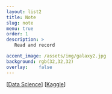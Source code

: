 ```yaml
---
layout: list2
title: Note
slug: note
menu: true
order: 1
description: >
   Read and record

accent_image: /assets/img/galaxy2.jpg
background: rgb(32,32,32)
overlay:    false
---
```

[[Data Science](/tag-data-science)]
[[Kaggle](/tag-kaggle)]